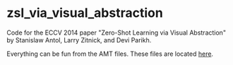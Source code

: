 zsl_via_visual_abstraction
==========================

Code for the ECCV 2014 paper "Zero-Shot Learning via Visual Abstraction" by Stanislaw Antol, Larry Zitnick, and Devi Parikh.

Everything can be fun from the AMT files. These files are located [here](https://computing.ece.vt.edu/~santol/projects/zsl_via_visual_abstraction/input_files.zip).
